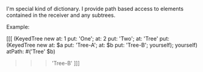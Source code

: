 I'm special kind of dictionary. I provide path based access to elements contained in the receiver and any subtrees.

Example:

[[[
(KeyedTree new
	at: 1 put: 'One';
	at: 2 put: 'Two';
	at: 'Tree' put: (KeyedTree new
					at: $a put: 'Tree-A';
					at: $b put: 'Tree-B';
					yourself);
	yourself) atPath: #('Tree' $b)
>>> 'Tree-B'
]]]